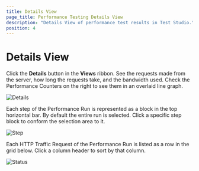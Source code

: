 ```yaml
---
title: Details View
page_title: Performance Testing Details View
description: "Details View of performance test results in Test Studio."
position: 4
---
```

# Details View

Click the **Details** button in the **Views** ribbon. See the requests made from the server, how long the requests take, and the bandwidth used. Check the Performance Counters on the right to see them in an overlaid line graph.

![Details][1]

Each step of the Performance Run is represented as a block in the top horizontal bar. By default the entire run is selected. Click a specific step block to conform the selection area to it. 

![Step][2]

Each HTTP Traffic Request of the Performance Run is listed as a row in the grid below. Click a column header to sort by that column.

![Status][3]

[1]: /img/features/testing-types/performance-testing/details-view/fig1.png
[2]: /img/features/testing-types/performance-testing/details-view/fig2.png
[3]: /img/features/testing-types/performance-testing/details-view/fig3.png